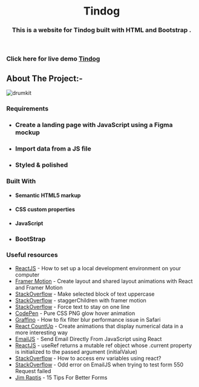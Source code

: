 <!-- PROJECT LOGO -->
<p align="center">

  <h1 align="center">Tindog</h1>

  <h3 align="center">
  This is a website for Tindog built with HTML and Bootstrap .
  </h3>
 <br />
 

 ### Click here for live demo   <a href="https://siddharthchn.github.io/DrumKIt/" target="_blank">Tindog</a>

</p>

<!-- ABOUT THE PROJECT -->

## About The Project:-


![drumkit](https://github.com/Siddharthchn/DrumKIt/assets/109435160/0d41f1a2-f7e8-489e-a465-f5e9be8341c1)




### Requirements

- ### Create a landing page with JavaScript using a Figma mockup
- ### Import data from a JS file
- ### Styled & polished
  

### Built With

- #### Semantic HTML5 markup
- #### CSS custom properties
- #### JavaScript
- ### BootStrap





### Useful resources

- [ReactJS](https://reactjs.org/tutorial/tutorial.html) - How to set up a local development environment on your computer
- [Framer Motion](https://www.framer.com/docs/layout-animations/) - Create layout and shared layout animations with React and Framer Motion
- [StackOverflow](https://stackoverflow.com/questions/35184509/make-selected-block-of-text-uppercase) - Make selected block of text uppercase
- [StackOverflow](https://stackoverflow.com/questions/62007505/staggerchildren-with-framer-motion) - staggerChildren with framer motion
- [StackOverflow](https://stackoverflow.com/questions/37261988/force-text-to-stay-on-one-line) - Force text to stay on one line
- [CodePen](https://codepen.io/widhi_allan/pen/jOBewE) - Pure CSS PNG glow hover animation
- [Graffino](https://graffino.com/til/CjT2jrcLHP-how-to-fix-filter-blur-performance-issue-in-safari) - How to fix filter blur performance issue in Safari
- [React CountUp](https://github.com/glennreyes/react-countup) - Create animations that display numerical data in a more interesting way
- [EmailJS](https://www.emailjs.com/docs/examples/reactjs/) - Send Email Directly From JavaScript using React
- [ReactJS](https://it.reactjs.org/docs/hooks-reference.html#useref) - useRef returns a mutable ref object whose .current property is initialized to the passed argument (initialValue)
- [StackOverflow](https://stackoverflow.com/questions/71607893/how-to-access-env-variables-using-react) - How to access env variables using react?
- [StackOverflow](https://stackoverflow.com/questions/71357518/odd-error-on-emailjs-when-trying-to-test-form-550-request-failed) - Odd error on EmailJS when trying to test form 550 Request failed
- [Jim Raptis](https://medium.muz.li/15-tips-for-better-ui-forms-744febd107f9) - 15 Tips For Better Forms



